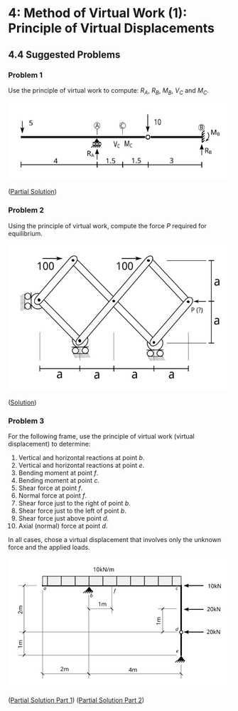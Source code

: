 # 4: Method of Virtual Work (1): Principle of Virtual Displacements

## 4.4 Suggested Problems

### Problem 1

Use the principle of virtual work to compute: $R_A$, $R_B$, $M_B$, 
$V_C$ and $M_C$.

![Problem 1](../../images/virtualwork/virtualdisplacement/problems/P1.svg)

([Partial Solution](../../images/virtualwork/virtualdisplacement/problems/P1-soln-1.svg))

### Problem 2

Using the principle of virtual work, compute the force $P$ required for equilibrium.

![Problem 2](../../images/virtualwork/virtualdisplacement/problems/P2.svg)

([Solution](../../images/virtualwork/virtualdisplacement/problems/P2-soln.svg))

### Problem 3

For the following frame, use the principle of virtual work (virtual displacement) to determine:

1. Vertical and horizontal reactions at point _b_.
1. Vertical and horizontal reactions at point _e_.
1. Bending moment at point _f_.
1. Bending moment at point _c_.
1. Shear force at point _f_.
1. Normal force at point _f_.
1. Shear force just to the right of point _b_.
1. Shear force just to the left of point _b_.
1. Shear force just above point _d_.
1. Axial (normal) force at point _d_.

In all cases, chose a virtual displacement that involves only the unknown force and the applied loads.


![Problem 3](../../images/virtualwork/virtualdisplacement/problems/P3.svg)

([Partial Solution Part 1](../../images/virtualwork/virtualdisplacement/problems/P3-soln-1.svg))
([Partial Solution Part 2](../../images/virtualwork/virtualdisplacement/problems/P3-soln-2.svg))


